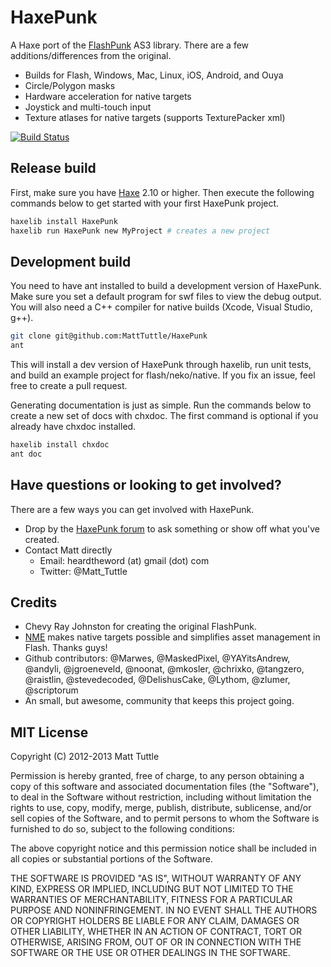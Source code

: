 # HaxePunk

A Haxe port of the [FlashPunk](http://flashpunk.net) AS3 library. There are a few additions/differences from the original.

* Builds for Flash, Windows, Mac, Linux, iOS, Android, and Ouya
* Circle/Polygon masks
* Hardware acceleration for native targets
* Joystick and multi-touch input
* Texture atlases for native targets (supports TexturePacker xml)

[![Build Status](https://travis-ci.org/MattTuttle/HaxePunk.png?branch=master)](https://travis-ci.org/MattTuttle/HaxePunk)

## Release build

First, make sure you have [Haxe](http://haxe.org) 2.10 or higher. Then execute the following commands below to get started with your first HaxePunk project.

```bash
haxelib install HaxePunk
haxelib run HaxePunk new MyProject # creates a new project
```

## Development build

You need to have ant installed to build a development version of HaxePunk. Make sure you set a default program for swf files to view the debug output. You will also need a C++ compiler for native builds (Xcode, Visual Studio, g++).

```bash
git clone git@github.com:MattTuttle/HaxePunk
ant
```

This will install a dev version of HaxePunk through haxelib, run unit tests, and build an example project for flash/neko/native. If you fix an issue, feel free to create a pull request.

Generating documentation is just as simple. Run the commands below to create a new set of docs with chxdoc. The first command is optional if you already have chxdoc installed.

```bash
haxelib install chxdoc
ant doc
```

## Have questions or looking to get involved?

There are a few ways you can get involved with HaxePunk.

*	Drop by the [HaxePunk forum](http://forum.haxepunk.com) to ask something or show off what you've created.
*	Contact Matt directly
	*	Email: heardtheword (at) gmail (dot) com
	*	Twitter: @Matt_Tuttle

## Credits

*	Chevy Ray Johnston for creating the original FlashPunk.
*	[NME](http://www.nme.io) makes native targets possible and simplifies asset management in Flash. Thanks guys!
*	Github contributors: @Marwes, @MaskedPixel, @YAYitsAndrew, @andyli, @jgroeneveld, @noonat, @mkosler, @chrixko, @tangzero, @raistlin, @stevedecoded, @DelishusCake, @Lythom, @zlumer, @scriptorum
*	An small, but awesome, community that keeps this project going.

## MIT License

Copyright (C) 2012-2013 Matt Tuttle

Permission is hereby granted, free of charge, to any person obtaining a copy of this software and associated documentation files (the "Software"), to deal in the Software without restriction, including without limitation the rights to use, copy, modify, merge, publish, distribute, sublicense, and/or sell copies of the Software, and to permit persons to whom the Software is furnished to do so, subject to the following conditions:

The above copyright notice and this permission notice shall be included in all copies or substantial portions of the Software.

THE SOFTWARE IS PROVIDED "AS IS", WITHOUT WARRANTY OF ANY KIND, EXPRESS OR IMPLIED, INCLUDING BUT NOT LIMITED TO THE WARRANTIES OF MERCHANTABILITY, FITNESS FOR A PARTICULAR PURPOSE AND NONINFRINGEMENT. IN NO EVENT SHALL THE AUTHORS OR COPYRIGHT HOLDERS BE LIABLE FOR ANY CLAIM, DAMAGES OR OTHER LIABILITY, WHETHER IN AN ACTION OF CONTRACT, TORT OR OTHERWISE, ARISING FROM, OUT OF OR IN CONNECTION WITH THE SOFTWARE OR THE USE OR OTHER DEALINGS IN THE SOFTWARE.
